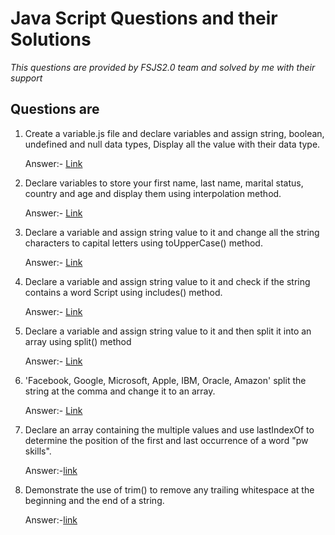 # Java Script Questions and their Solutions

_This questions are provided by FSJS2.0 team and solved by me with their support_

## Questions are

1) Create a variable.js file and declare variables and assign string, boolean, undefined and null data types, Display all the value with their data type.

    Answer:-  [Link]('./variable.js')
2) Declare variables to store your first name, last name, marital status, country and age and display them using interpolation method.

    Answer:-  [Link]('./interploation.js')
3) Declare a variable and assign string value to it and change all the string characters to capital letters using toUpperCase() method.

    Answer:-  [Link]('./toUpperCase.js')
4) Declare a variable and assign string value to it and check if the string contains a word Script using includes() method.
   
    Answer:- [Link]('./includes.js')
5) Declare a variable and assign string value to it and then split it into an array using split() method
    
    Answer:- [Link]('./split1.js')
6) 'Facebook, Google, Microsoft, Apple, IBM, Oracle, Amazon' split the string at the comma and change it to an array.

    Answer:- [Link]('./split2.js')
7) Declare an array containing the multiple values and use lastIndexOf to determine the position of the first and last occurrence of a word "pw skills".


    Answer:-[link]('./lastIndexOf.js')
8) Demonstrate the use of trim() to remove any trailing whitespace at the beginning and the end of a string.

    Answer:-[link]('./trim.js')
